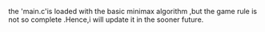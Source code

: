 the 'main.c'is loaded with the basic minimax algorithm ,but the game rule is not so complete .Hence,i will update it in the sooner future.
